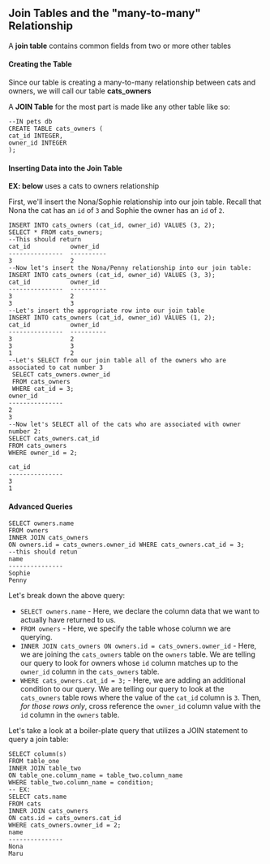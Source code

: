 ## Join Tables and the "many-to-many" Relationship

A **join table** contains common fields from two or more other tables

#### Creating the Table

Since our table is creating a many-to-many relationship between cats and owners, we will call our table **cats_owners**

A **JOIN Table** for the most part is made like any other table like so:

```sqlite
--IN pets db
CREATE TABLE cats_owners (
cat_id INTEGER,
owner_id INTEGER
);
```

#### Inserting Data into the Join Table

**EX: below** uses a cats to owners relationship

First, we'll insert the Nona/Sophie relationship into our join table. Recall that Nona the cat has an `id` of `3` and Sophie the owner has an `id` of `2`.

```sqlite
INSERT INTO cats_owners (cat_id, owner_id) VALUES (3, 2);
SELECT * FROM cats_owners;
--This should return
cat_id           owner_id  
---------------  ----------
3                2  
--Now let's insert the Nona/Penny relationship into our join table:
INSERT INTO cats_owners (cat_id, owner_id) VALUES (3, 3);
cat_id           owner_id  
---------------  ----------
3                2         
3                3    
--Let's insert the appropriate row into our join table
INSERT INTO cats_owners (cat_id, owner_id) VALUES (1, 2);
cat_id           owner_id  
---------------  ----------
3                2         
3                3         
1                2    
--Let's SELECT from our join table all of the owners who are associated to cat number 3
 SELECT cats_owners.owner_id 
 FROM cats_owners 
 WHERE cat_id = 3;
owner_id       
---------------
2              
3
--Now let's SELECT all of the cats who are associated with owner number 2:
SELECT cats_owners.cat_id 
FROM cats_owners 
WHERE owner_id = 2;

cat_id         
---------------
3              
1   
```

#### Advanced Queries

```sqlite
SELECT owners.name 
FROM owners 
INNER JOIN cats_owners 
ON owners.id = cats_owners.owner_id WHERE cats_owners.cat_id = 3;
--this should retun
name           
---------------
Sophie         
Penny  
```

Let's break down the above query:

- `SELECT owners.name` - Here, we declare the column data that we want to actually have returned to us.
- `FROM owners` - Here, we specify the table whose column we are querying.
- `INNER JOIN cats_owners ON owners.id = cats_owners.owner_id` - Here, we are joining the `cats_owners` table on the `owners` table. We are telling our query to look for owners whose `id` column matches up to the `owner_id` column in the `cats_owners` table.
- `WHERE cats_owners.cat_id = 3;` - Here, we are adding an additional condition to our query. We are telling our query to look at the `cats_owners` table rows where the value of the `cat_id` column is `3`. Then, *for those rows only*, cross reference the `owner_id` column value with the `id` column in the `owners` table.

Let's take a look at a boiler-plate query that utilizes a JOIN statement to query a join table:

```sqlite
SELECT column(s)
FROM table_one
INNER JOIN table_two
ON table_one.column_name = table_two.column_name
WHERE table_two.column_name = condition;
-- EX: 
SELECT cats.name
FROM cats
INNER JOIN cats_owners
ON cats.id = cats_owners.cat_id
WHERE cats_owners.owner_id = 2;
name           
---------------
Nona           
Maru 
```

